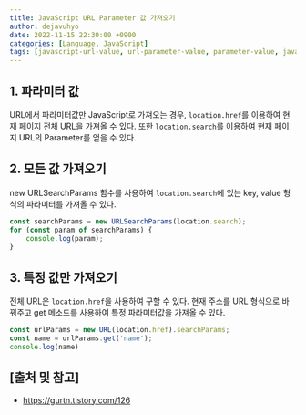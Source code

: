 ```yaml
---
title: JavaScript URL Parameter 값 가져오기
author: dejavuhyo
date: 2022-11-15 22:30:00 +0900
categories: [Language, JavaScript]
tags: [javascript-url-value, url-parameter-value, parameter-value, javascript-parameter-value, location-href, location-search, 자바스크립트-파라미터, 자바스크립트-url-값, 파라미터-값]
---
```


## 1. 파라미터 값
URL에서 파라미터값만 JavaScript로 가져오는 경우, `location.href`를 이용하여 현재 페이지 전체 URL을 가져올 수 있다. 또한 `location.search`를 이용하여 현재 페이지 URL의 Parameter를 얻을 수 있다.

## 2. 모든 값 가져오기
new URLSearchParams 함수를 사용하여 `location.search`에 있는 key, value 형식의 파라미터를 가져올 수 있다.

```javascript
const searchParams = new URLSearchParams(location.search);
for (const param of searchParams) {
    console.log(param);
}
```

## 3. 특정 값만 가져오기
전체 URL은 `location.href`을 사용하여 구할 수 있다. 현재 주소를 URL 형식으로 바꿔주고 get 메소드를 사용하여 특정 파라미터값을 가져올 수 있다.

```javascript
const urlParams = new URL(location.href).searchParams;
const name = urlParams.get('name');
console.log(name)
```

## [출처 및 참고]
* <https://gurtn.tistory.com/126>
